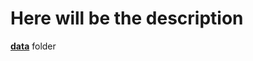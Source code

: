 # Here will be the description

[**data**](https://drive.google.com/drive/folders/1kGO7RDblhRLDrqITp1lAbEHk8w0Shqdm?usp=share_link) folder
